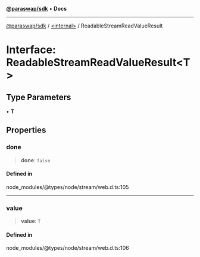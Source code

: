 [**@paraswap/sdk**](../../README.md) • **Docs**

***

[@paraswap/sdk](../../globals.md) / [\<internal\>](../README.md) / ReadableStreamReadValueResult

# Interface: ReadableStreamReadValueResult\<T\>

## Type Parameters

• **T**

## Properties

### done

> **done**: `false`

#### Defined in

node\_modules/@types/node/stream/web.d.ts:105

***

### value

> **value**: `T`

#### Defined in

node\_modules/@types/node/stream/web.d.ts:106
